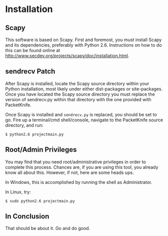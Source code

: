 # Installation

## Scapy

This software is based on Scapy. First and foremost, you must 
install Scapy and its dependencies, preferably with Python 2.6.
Instructions on how to do this can be found online at
http://www.secdev.org/projects/scapy/doc/installation.html.

## sendrecv Patch

After Scapy is installed, locate the Scapy source directory within your Python installation, most likely under either dist-packages or site-packages. Once you have located the Scapy source directory you must replace the version of sendrecv.py within that directory with the one provided with PacketKnife.

Once Scapy is installed and `sendrecv.py` is replaced, you should be set to go. Fire up a terminal/cmd shell/console, navigate to the PacketKnife source directory, and run:

    $ python2.6 projectmain.py


## Root/Admin Privileges

You may find that you need root/administrative privileges in order to complete this process. Chances are, if you are using this tool, you already know all about this. However, if not, here are some heads ups.

In Windows, this is accomplished by running the shell as Administrator.

In Linux, try:

    $ sudo python2.6 projectmain.py


## In Conclusion

That should be about it. Go and do good.